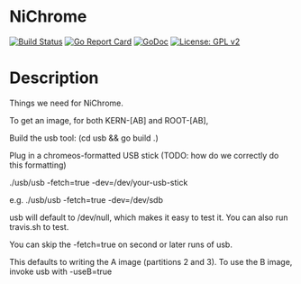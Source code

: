 NiChrome
=======

[![Build Status](https://travis-ci.org/u-root/NiChrome.svg?branch=master)](https://travis-ci.org/u-root/NiChrome) [![Go Report Card](https://goreportcard.com/badge/github.com/u-root/NiChrome)](https://goreportcard.com/report/github.com/u-root/NiChrome) [![GoDoc](https://godoc.org/github.com/u-root/NiChrome?status.svg)](https://godoc.org/github.com/u-root/NiChrome) [![License: GPL v2](https://img.shields.io/badge/License-GPL%20v2-blue.svg)](https://github.com/u-root/NiChrome/blob/master/LICENSE)


# Description
Things we need for NiChrome.

To get an image, for both KERN-[AB] and ROOT-[AB], 

Build the usb tool: (cd usb && go build .)

Plug in a chromeos-formatted USB stick (TODO: how do we correctly do this formatting)

./usb/usb -fetch=true -dev=/dev/your-usb-stick

e.g.
./usb/usb -fetch=true -dev=/dev/sdb

usb will default to /dev/null, which makes it easy to test it. You can also run travis.sh to test.

You can skip the -fetch=true on second or later runs of usb.

This defaults to writing the A image (partitions 2 and 3). To use the B image, invoke usb with -useB=true
